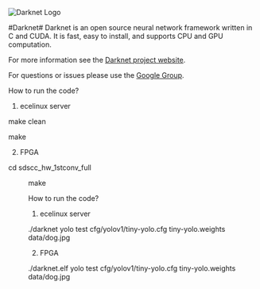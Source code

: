 ![Darknet Logo](http://pjreddie.com/media/files/darknet-black-small.png)

#Darknet#
Darknet is an open source neural network framework written in C and CUDA. It is fast, easy to install, and supports CPU and GPU computation.

For more information see the [Darknet project website](http://pjreddie.com/darknet).

For questions or issues please use the [Google Group](https://groups.google.com/forum/#!forum/darknet).


How to run the code?

1) ecelinux server

make clean

make


2) FPGA

cd sdscc_hw_1stconv_full  <dir> 

make


How to run the code?

1) ecelinux server

./darknet yolo test cfg/yolov1/tiny-yolo.cfg tiny-yolo.weights data/dog.jpg


2) FPGA

./darknet.elf yolo test cfg/yolov1/tiny-yolo.cfg tiny-yolo.weights data/dog.jpg

